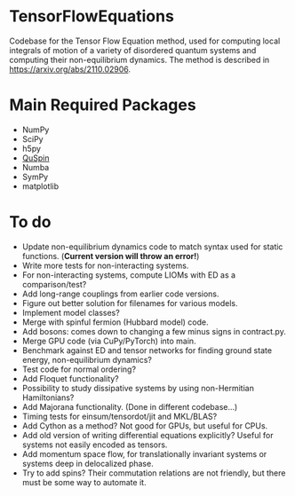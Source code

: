 # TensorFlowEquations

Codebase for the Tensor Flow Equation method, used for computing local integrals of motion of a variety of disordered quantum systems and computing their non-equilibrium dynamics. The method is described in https://arxiv.org/abs/2110.02906.

# Main Required Packages

* NumPy
* SciPy
* h5py
* [QuSpin](https://weinbe58.github.io/QuSpin/)
* Numba
* SymPy
* matplotlib

# To do 

* Update non-equilibrium dynamics code to match syntax used for static functions. (**Current version will throw an error!**)
* Write more tests for non-interacting systems.
* For non-interacting systems, compute LIOMs with ED as a comparison/test? 
* Add long-range couplings from earlier code versions.
* Figure out better solution for filenames for various models.
* Implement model classes?
* Merge with spinful fermion (Hubbard model) code.
* Add bosons: comes down to changing a few minus signs in contract.py.
* Merge GPU code (via CuPy/PyTorch) into main.
* Benchmark against ED and tensor networks for finding ground state energy, non-equilibrium dynamics?
* Test code for normal ordering?
* Add Floquet functionality?
* Possibility to study dissipative systems by using non-Hermitian Hamiltonians?
* Add Majorana functionality. (Done in different codebase...)
* Timing tests for einsum/tensordot/jit and MKL/BLAS?
* Add Cython as a method? Not good for GPUs, but useful for CPUs.
* Add old version of writing differential equations explicitly? Useful for systems not easily encoded as tensors.
* Add momentum space flow, for translationally invariant systems or systems deep in delocalized phase.
* Try to add spins? Their commutation relations are not friendly, but there must be some way to automate it.
